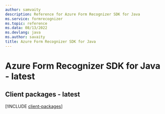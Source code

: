 ```yaml
---
author: samvaity
description: Reference for Azure Form Recognizer SDK for Java
ms.service: formrecognizer
ms.topic: reference
ms.data: 08/13/2022
ms.devlang: java
ms.author: savaity
title: Azure Form Recognizer SDK for Java
---
```

# Azure Form Recognizer SDK for Java - latest

## Client packages - latest
[!INCLUDE [client-packages](form-recognizer-client-index.md)]